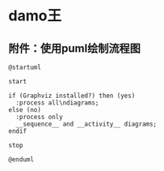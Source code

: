 
# damo王

## 附件：使用puml绘制流程图

```puml
@startuml

start

if (Graphviz installed?) then (yes)
  :process all\ndiagrams;
else (no)
  :process only
  __sequence__ and __activity__ diagrams;
endif

stop

@enduml
```